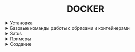 <div style="text-align: center">
    <h1>DOCKER</h1>
</div>


<details> 
    <summary>Установка</summary>

1. Скачиваем и устанавдиваем [докер](https://www.docker.com/) 
2. После нужно установить [WLS](https://docs.docker.com/desktop/setup/install/windows-install/) `wsl --install`
3. в Bios для AMD включить виртуализацию Advance -> SVM Mode
</details>

<details> 
    <summary>Базовые команды работы с образами и контейнерами</summary>

*        Всместо <имя конейнера> удобнее использовать <ID образа>
* `docker run --help` - посмотреть команды , разные флаги
* `docker images` - список образов
* `docker pull <имя образа>` - скачать образ
* `docker run <имя образа>` - запустить/создать контейнер по стандарту применяется TAG (<имя образа>:<TAG>)
* `docker run <имя образа>:<TAG>` - как и вариант выше, запустить/создать контейнер с рандомным именем
* `docker run --name <имя конейнера>:<TAG>` - запустить/создать контейнер с заданным именем
* `docker run --rm <имя образа>:<TAG>` - запустить/создать контейнер с удалением после завершения
* `docker ps` - список запущенных контейнеров
* `docker ps -a` - весь список контейнеров
* `docker start <имя конейнера>` - запустить уже созданный контейнер
* `docker start -i <имя конейнера>` - запустить уже созданный контейнер в интерактивном режиме(выводит в терминал)
* `docker start -t <имя конейнера>` - -t (или --attach): Этот флаг указывает Docker подключиться к терминалу контейнера
  после его запуска. Это позволяет вам взаимодействовать с контейнером в интерактивном режиме, как если бы вы запускали
  его с помощью docker run -it
* `docker start -i -t <имя конейнера>` - комплексная команда для запуска контейнера в интерактивном режиме
* `docker stop <имя конейнера>` - остановить контейнер
* `docker kill <имя конейнера>` - убить контейнер
* `docker rmi <имя образа>` - удалить образ
* `docker rm <имя конейнера>` - удалить контейнер
* `docker container prune` - удалить все неиспользуемые контейнеры

</details>

<details> 
    <summary>Satus</summary>

* `Exited (0)`: контейнер завершил работу нормально
* `Exited (137)`: контейнер завершил работу с ошибкой
</details>


<details> 
    <summary>Примеры</summary>

* `docker run --name test -it python:3.12-alpine`

* `docker build  . -t myapp:0.1` -создание образа с именем myapp и тегом 0.1
```dockerfile
FROM python:3.12-alpine
ENV PYTHONUNBUFFERED=1
WORKDIR /python-app
COPY . .
CMD ["python", "main.py"]
```
`ENV PYTHONUNBUFFERED=1` для отключениея буфера
</details>

<details> 
    <summary>Создание</summary>

* `docker build <путь к DockerFile> -t <имя образа> .`

</details>


